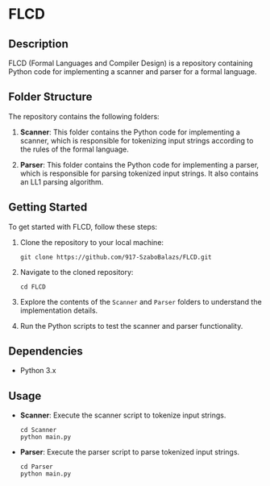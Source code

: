 # FLCD

## Description
FLCD (Formal Languages and Compiler Design) is a repository containing Python code for implementing a scanner and parser for a formal language.

## Folder Structure
The repository contains the following folders:

1. **Scanner**: This folder contains the Python code for implementing a scanner, which is responsible for tokenizing input strings according to the rules of the formal language.

2. **Parser**: This folder contains the Python code for implementing a parser, which is responsible for parsing tokenized input strings. It also contains an LL1 parsing algorithm.

## Getting Started
To get started with FLCD, follow these steps:

1. Clone the repository to your local machine:
   ```
   git clone https://github.com/917-SzaboBalazs/FLCD.git
   ```

2. Navigate to the cloned repository:
   ```
   cd FLCD
   ```

3. Explore the contents of the `Scanner` and `Parser` folders to understand the implementation details.

4. Run the Python scripts to test the scanner and parser functionality.

## Dependencies
- Python 3.x

## Usage
- **Scanner**: Execute the scanner script to tokenize input strings.
  ```
  cd Scanner
  python main.py
  ```
- **Parser**: Execute the parser script to parse tokenized input strings.
  ```
  cd Parser
  python main.py
  ```
